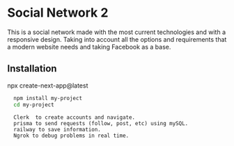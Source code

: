 
# Social Network 2

This is a social network made with the most current technologies and with a responsive design. Taking into account all the options and requirements that a modern website needs and taking Facebook as a base.


## Installation

npx create-next-app@latest

```bash
  npm install my-project
  cd my-project
```

```external 
  Clerk  to create accounts and navigate.
  prisma to send requests (follow, post, etc) using mySQL.
  railway to save information.
  Ngrok to debug problems in real time.
```

